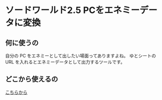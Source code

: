 # ソードワールド2.5 PCをエネミーデータに変換

## 何に使うの

自分の PC をエネミーとして出したい場面ってありますよね。
ゆとシートの URL を入れるとエネミーデータとして出力するツールです。

## どこから使えるの

[こちらから](https://shunshun94.github.io/shared/other/io/github/shunshun94/trpg/sw2/ytsheet/pc2enemy/)